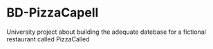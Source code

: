 # BD-PizzaCapell
University project about building the adequate datebase for a fictional restaurant called PizzaCalled

